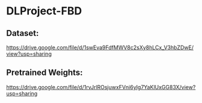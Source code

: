 # DLProject-FBD
## Dataset:
https://drive.google.com/file/d/1swEva9FdfMWV8c2sXy8hLCx_V3hbZDwE/view?usp=sharing

## Pretrained Weights:
https://drive.google.com/file/d/1rvJrlROsjuwxFVni6yIg7YaKlUxGG83X/view?usp=sharing
